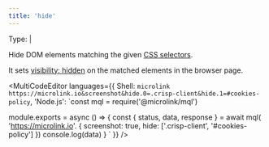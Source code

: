 ```yaml
---
title: 'hide'
--- 
```


Type: <TypeContainer><Type children='<string>'/> | <Type children='<string[]>'/></TypeContainer>

Hide DOM elements matching the given [CSS selectors](https://developer.mozilla.org/en-US/docs/Web/CSS/CSS_Selectors).

It sets [visibility: hidden](https://stackoverflow.com/a/133064/64949) on the matched elements in the browser page.

<MultiCodeEditor languages={{
  Shell: `microlink https://microlink.io&screenshot&hide.0=.crisp-client&hide.1=#cookies-policy`,
  'Node.js': `const mql = require('@microlink/mql')
 
module.exports = async () => {
  const { status, data, response } = await mql(
    'https://microlink.io'. { 
      screenshot: true,
      hide: ['.crisp-client', '#cookies-policy']
  })
  console.log(data)
}
  `
  }} 
/>
